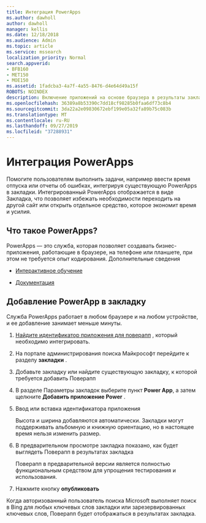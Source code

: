 ```yaml
---
title: Интеграция PowerApps
ms.author: dawholl
author: dawholl
manager: kellis
ms.date: 12/18/2018
ms.audience: Admin
ms.topic: article
ms.service: mssearch
localization_priority: Normal
search.appverid:
- BFB160
- MET150
- MOE150
ms.assetid: 1fadcba3-4a7f-4a55-8476-d4e64d49a15f
ROBOTS: NOINDEX
description: Включение приложений на основе браузера в результаты закладок поиска Microsoft Search
ms.openlocfilehash: 36389a8b53390c7dd18cf98285b0faa6df73c8b4
ms.sourcegitcommit: 3da22a2e09830672ebf199e05a32fa89b75c083b
ms.translationtype: MT
ms.contentlocale: ru-RU
ms.lasthandoff: 09/27/2019
ms.locfileid: "37288931"
---
```

# <a name="integrate-powerapps"></a>Интеграция PowerApps
   
Помогите пользователям выполнить задачи, например ввести время отпуска или отчеты об ошибках, интегрируя существующую PowerApps в закладки. Интегрированный PowerApps отображается в виде Закладка, что позволяет избежать необходимости переходить на другой сайт или открыть отдельное средство, которое экономит время и усилия.
  
## <a name="what-are-powerapps"></a>Что такое PowerApps?

PowerApps — это служба, которая позволяет создавать бизнес-приложения, работающие в браузере, на телефоне или планшете, при этом не требуется опыт кодирования. Дополнительные сведения
  
- 
  [Интерактивное обучение](https://docs.microsoft.com/learn/browse/?products=powerapps)
    
- [Документация](https://docs.microsoft.com/powerapps/)
    
## <a name="add-a-powerapp-to-a-bookmark"></a>Добавление PowerApp в закладку

Служба PowerApps работает в любом браузере и на любом устройстве, и ее добавление занимает меньше минуты.
  
1. [Найдите идентификатор приложения для поверапп](https://docs.microsoft.com/powerapps/maker/canvas-apps/get-sessionid#get-an-app-id) , который необходимо интегрировать.
    
2. На портале администрирования поиска Майкрософт перейдите к разделу **закладки** .
    
3. Добавьте закладку или найдите существующую закладку, к которой требуется добавить Поверапп
    
4. В разделе Параметры закладок выберите пункт **Power App**, а затем щелкните **Добавить приложение Power** .
    
5. Ввод или вставка идентификатора приложения
    
    Высота и ширина добавляются автоматически. Закладки могут поддерживать альбомную и книжную ориентацию, но в настоящее время нельзя изменить размер.
    
6. В предварительном просмотре закладка показано, как будет выглядеть Поверапп в результатах закладка
    
    Поверапп в предварительной версии является полностью функциональным средством для упрощения тестирования и использования.
    
7. Нажмите кнопку **опубликовать**
    
Когда авторизованный пользователь поиска Microsoft выполняет поиск в Bing для любых ключевых слов закладки или зарезервированных ключевых слов, Поверапп будет отображаться в результатах закладка.
